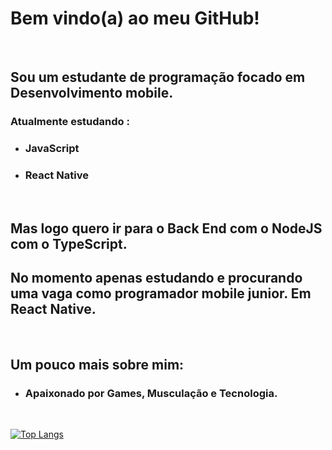 # Bem vindo(a) ao meu GitHub!

<br/>

## Sou um estudante de programação focado em Desenvolvimento mobile.

### Atualmente estudando :

- ### JavaScript

- ### React Native

<br/>

## Mas logo quero ir para o Back End com o NodeJS com o TypeScript.

## No momento apenas estudando e procurando uma vaga como programador mobile junior. Em React Native.

<br/>

## Um pouco mais sobre mim:

- ### Apaixonado por Games, Musculação e Tecnologia.

<br/>

[![Top Langs](https://github-readme-stats.vercel.app/api/top-langs/?username=pinheiropaulo&layout=compact)](https://github.com/anuraghazra/github-readme-stats)
